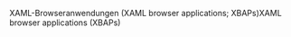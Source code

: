 <span data-ttu-id="9d28e-101">XAML-Browseranwendungen (XAML browser applications; XBAPs)</span><span class="sxs-lookup"><span data-stu-id="9d28e-101">XAML browser applications (XBAPs)</span></span>